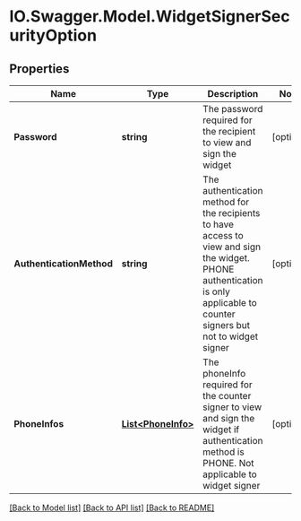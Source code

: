 # IO.Swagger.Model.WidgetSignerSecurityOption
## Properties

Name | Type | Description | Notes
------------ | ------------- | ------------- | -------------
**Password** | **string** | The password required for the recipient to view and sign the widget | [optional] 
**AuthenticationMethod** | **string** | The authentication method for the recipients to have access to view and sign the widget. PHONE authentication is only applicable to counter signers but not to widget signer | [optional] 
**PhoneInfos** | [**List&lt;PhoneInfo&gt;**](PhoneInfo.md) | The phoneInfo required for the counter signer to view and sign the widget if authentication method is PHONE. Not applicable to widget signer | [optional] 

[[Back to Model list]](../README.md#documentation-for-models) [[Back to API list]](../README.md#documentation-for-api-endpoints) [[Back to README]](../README.md)

